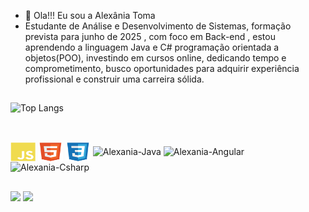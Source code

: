 - 👋 Ola!!! Eu sou a Alexânia Toma
- Estudante de  Análise e Desenvolvimento de Sistemas, formação prevista para junho de 2025 , com foco em Back-end , estou aprendendo a linguagem Java e C# programação orientada a objetos(POO), investindo em cursos online, dedicando tempo e comprometimento, busco oportunidades para adquirir experiência profissional e construir uma carreira sólida.
##
![Top Langs](https://github-readme-stats.vercel.app/api/top-langs/?username=alexaniatoma&layout=compact)





##

<div style="display: inline_block"><br>
  <img align="center" alt="Alexania-Js" height="30" width="40" src="https://raw.githubusercontent.com/devicons/devicon/master/icons/javascript/javascript-plain.svg">
  <img align="center" alt="Alexania-HTML" height="30" width="40" src="https://raw.githubusercontent.com/devicons/devicon/master/icons/html5/html5-original.svg">
  <img align="center" alt="Alexania-CSS" height="30" width="40" src="https://raw.githubusercontent.com/devicons/devicon/master/icons/css3/css3-original.svg">
  <img align="center" alt="Alexania-Java" height="50" width="60" src="https://cdn.jsdelivr.net/gh/devicons/devicon/icons/java/java-original-wordmark.svg" />
  <img align="center" alt="Alexania-Angular" height="40" width="50" src="https://cdn.jsdelivr.net/gh/devicons/devicon/icons/angularjs/angularjs-original.svg" />
  <img align="center" alt="Alexania-Csharp" height="40" width="50" src="https://cdn.jsdelivr.net/gh/devicons/devicon/icons/csharp/csharp-original.svg" />
          
          
 
</div>

##

<div> 
 
 <a href = "mailto:alexaniatoma@hotmail.com"><img src="https://img.shields.io/badge/-Hotmail-%23333?style=for-the-badge&logo=hotmail&logoColor=white" target="_blank"></a >
  <a href="https://www.linkedin.com/in/alexania-toma" target="_blank"><img src="https://img.shields.io/badge/-LinkedIn-%230077B5?style=for-the-badge&logo=linkedin&logoColor=white" target="_blank"></a> 
  
</div>

